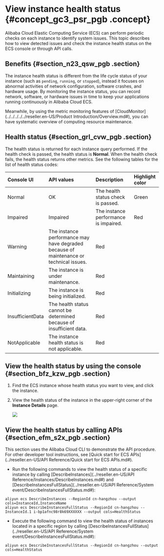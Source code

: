 # View instance health status {#concept_gc3_psr_pgb .concept}

Alibaba Cloud Elastic Computing Service \(ECS\) can perform periodic checks on each instance to identify system issues. This topic describes how to view detected issues and check the instance health status on the ECS console or through API calls.

## Benefits {#section_n23_qsw_pgb .section}

The instance health status is different from the life cycle status of your instance \(such as `pending`, `running`, or `stopped`\), instead it focuses on abnormal activities of network configuration, software crashes, and hardware usage. By monitoring the instance status, you can record network, software, or hardware issues in time to keep your applications running continuously in Alibaba Cloud ECS.

Meanwhile, by using the metric monitoring features of [CloudMonitor](../../../../../reseller.en-US/Product Introduction/Overview.md#), you can have systematic overview of computing resource maintenance.

## Health status {#section_grl_cvw_pgb .section}

The health status is returned for each instance query performed. If the health check is passed, the health status is **Normal**. When the health check fails, the health status returns other metrics. See the following tables for the list of health status codes:

|Console UI|API values|Description|Highlight color|
|:---------|:---------|:----------|:--------------|
|Normal|OK|The health status check is passed.|Green|
|Impaired|Impaired|The instance performance is impaired.|Red|
|Warning|The instance performance may have degraded because of maintenance or technical issues.|Red|
|Maintaining|The instance is under maintenance.|Red|
|Initializing|The instance is being initialized.|Red|
|InsufficientData|The health status cannot be determined because of insufficient data.|Red|
|NotApplicable|The instance health status is not applicable.|Red|

## View the health status by using the console {#section_bfz_kzw_pgb .section}

1.  Find the ECS instance whose health status you want to view, and click the instance.
2.  View the health status of the instance in the upper-right corner of the **Instance Details** page.

    ![](http://static-aliyun-doc.oss-cn-hangzhou.aliyuncs.com/assets/img/122606/156533712638356_en-US.png)


## View the health status by calling APIs {#section_efm_s2x_pgb .section}

This section uses the Alibaba Cloud CLI to demonstrate the API procedure. For other developer tool instructions, see [Quick start for ECS APIs](../reseller.en-US/API Reference/Quick start for ECS APIs.md#).

-   Run the following commands to view the health status of a specific instance by calling [DescribeInstances](../reseller.en-US/API Reference/Instances/DescribeInstances.md#) and [DescribeInstancesFullStatus](../reseller.en-US/API Reference/System event/DescribeInstancesFullStatus.md#):

``` {#codeblock_mcj_652_xl2}
aliyun ecs DescribeInstances --RegionId cn-hangzhou --output cols=InstanceId,InstanceName
aliyun ecs DescribeInstancesFullStatus --RegionId cn-hangzhou --InstanceId.1 i-bp1afnc98r8k69XXXXXX --output cols=HealthStatus
```

-   Execute the following command to view the health status of instances located in a specific region by calling [DescribeInstancesFullStatus](../reseller.en-US/API Reference/System event/DescribeInstancesFullStatus.md#):

``` {#codeblock_2bu_9oc_de0}
aliyun ecs DescribeInstancesFullStatus --RegionId cn-hangzhou --output cols=HealthStatus
```


